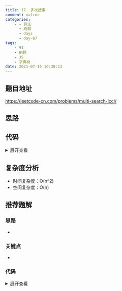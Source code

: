 ```yaml
---
title: 17. 多次搜索
comment: valine
categories:
    - - 算法
      - 刷题
      - days
      - day-67
tags:
    - 91
    - 刷题
    - JS
    - 字典树
date: 2021-07-15 10:38:13
---
```


## 题目地址

https://leetcode-cn.com/problems/multi-search-lcci/

## 思路

## 代码

<details>
    <summary>展开查看</summary>

```js
/**
 * @param {string} big
 * @param {string[]} smalls
 * @return {number[][]}
 */
var multiSearch = function (big, smalls) {
    const res = Array.from(smalls, () => []);
    const trie = {};
    smalls.forEach((str, index) => {
        let node = trie;
        for (let char of str) {
            if (!node[char]) node[char] = {};
            node = node[char];
        }
        node.isWord = true;
        node.index = index;
    });
    for (let i in big) {
        let node = trie;
        for (let inx = i; inx < big.length; inx++) {
            let char = big[inx];
            if (!node[char]) break;
            node = node[char];
            const {isWord, index} = node;
            if (!!isWord) {
                res[index].push(i);
            }
        }
    }
    return res;
};
```

</details>

## 复杂度分析

-   时间复杂度：O(n^2)
-   空间复杂度：O(n)

## 推荐题解

### 思路

-

### 关键点

-

### 代码

<details>
    <summary>展开查看</summary>

```js

```

</details>
